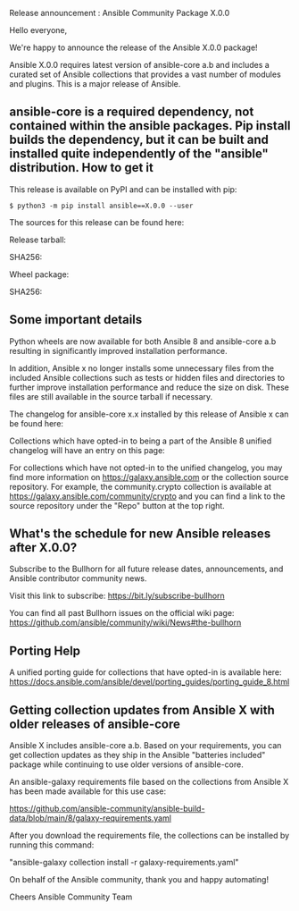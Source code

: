 Release announcement : Ansible Community Package X.0.0

Hello everyone,

We're happy to announce the release of the Ansible X.0.0 package!

Ansible X.0.0 requires latest version of ansible-core a.b and includes a curated set of Ansible collections that provides a vast number of modules and plugins. This is a major release of Ansible.
  
ansible-core is a required dependency, not contained within the ansible packages. Pip install builds the
dependency, but it can be built and installed quite independently of the "ansible" distribution.
How to get it
-------------

This release is available on PyPI and can be installed with pip:

`$ python3 -m pip install ansible==X.0.0 --user`

The sources for this release can be found here:

Release tarball:


SHA256:



Wheel package:



SHA256:



Some important details
----------------------

Python wheels are now available for both Ansible 8 and ansible-core a.b resulting in significantly improved installation performance.

In addition, Ansible x no longer installs some unnecessary files from the included Ansible collections such as tests or hidden files and directories to further improve installation performance and reduce the size on disk. These files are still available in the source tarball if necessary.

The changelog for ansible-core x.x installed by this release of Ansible x can be found here:

Collections which have opted-in to being a part of the Ansible 8 unified changelog will have an entry on this page:

For collections which have not opted-in to the unified changelog, you may find more information on https://galaxy.ansible.com or the collection source repository. For example, the community.crypto collection is available at https://galaxy.ansible.com/community/crypto and you can find a link to the source repository under the "Repo" button at the top right.

What's the schedule for new Ansible releases after X.0.0?
---------------------------------------------------------

Subscribe to the Bullhorn for all future release dates, announcements, and Ansible contributor community news.

Visit this link to subscribe: https://bit.ly/subscribe-bullhorn

You can find all past Bullhorn issues on the official wiki page:
https://github.com/ansible/community/wiki/News#the-bullhorn

Porting Help
------------

A unified porting guide for collections that have opted-in is available here:
https://docs.ansible.com/ansible/devel/porting_guides/porting_guide_8.html

Getting collection updates from Ansible X with older releases of ansible-core
--------------------------------------

Ansible X includes ansible-core a.b. Based on your requirements, you can get collection updates as they ship in the Ansible "batteries included" package while continuing to use older versions of ansible-core.

An ansible-galaxy requirements file based on the collections from Ansible X has been made available for this use case:

<https://github.com/ansible-community/ansible-build-data/blob/main/8/galaxy-requirements.yaml>

After you download the requirements file, the collections can be installed by running this command:

"ansible-galaxy collection install -r galaxy-requirements.yaml"

On behalf of the Ansible community, thank you and happy automating!

Cheers
Ansible Community Team
